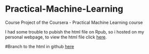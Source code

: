 # Practical-Machine-Learning
Course Project of the Coursera - Practical Machine Learning course

I had some trouble to pubish the html file on Rpub, so i hosted on my personal webpage,
to view the html file click [here](http://www.hecman.com/Practical-Machine-Learning/PML_CourseProject.html).

#Branch to the html in github
[here](http://hecman-mx.github.io/Practical-Machine-Learning/PML_CourseProject.html)
